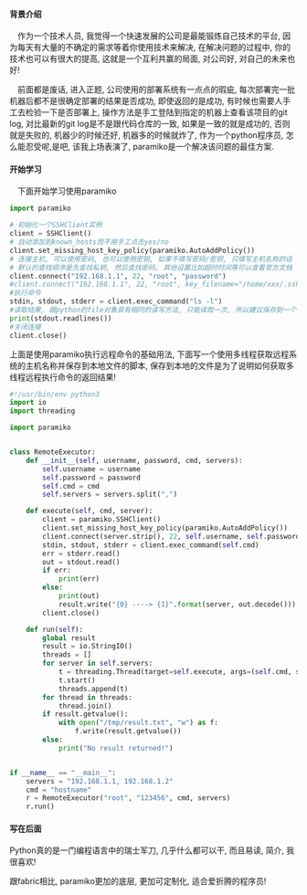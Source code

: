 #### 背景介绍

&emsp;作为一个技术人员, 我觉得一个快速发展的公司是最能锻炼自己技术的平台, 因为每天有大量的不确定的需求等着你使用技术来解决, 在解决问题的过程中, 你的技术也可以有很大的提高, 这就是一个互利共赢的局面, 对公司好, 对自己的未来也好!

&emsp;前面都是废话, 进入正题, 公司使用的部署系统有一点点的瑕疵, 每次部署完一批机器后都不是很确定部署的结果是否成功, 即使返回的是成功, 有时候也需要人手工去检验一下是否部署上, 操作方法是手工登陆到指定的机器上查看该项目的git log, 对比最新的git log是不是跟代码仓库的一致, 如果是一致的就是成功的, 否则就是失败的, 机器少的时候还好, 机器多的时候就炸了, 作为一个python程序员, 怎么能忍受呢,是吧, 该我上场表演了, paramiko是一个解决该问题的最佳方案. 


#### 开始学习

&emsp;下面开始学习使用paramiko

```python
import paramiko

# 初始化一个SSHClient实例
client = SSHClient()
# 自动添加到known_hosts而不用手工点击yes/no
client.set_missing_host_key_policy(paramiko.AutoAddPolicy())
# 连接主机, 可以使用密码, 也可以使用密钥, 如果不填写密码/密钥, 只填写主机名称的话
# 默认的查找顺序是先查找私钥, 然后查找密码, 其他设置比如超时时间等可以查看官方文档
client.connect("192.168.1.1", 22, "root", "password")
#client.connect("192.168.1.1", 22, "root", key_filename="/home/xxx/.ssh/id_rsa")
#执行命令
stdin, stdout, stderr = client.exec_command("ls -l")
#读取结果, 跟python的file对象具有相同的读写方法, 只能读取一次, 所以建议保存到一个变量中来使用
print(stdout.readlines())
#关闭连接
client.close()
```

上面是使用paramiko执行远程命令的基础用法, 下面写一个使用多线程获取远程系统的主机名称并保存到本地文件的脚本, 保存到本地的文件是为了说明如何获取多线程远程执行命令的返回结果!

```python
#!/usr/bin/env python3
import io
import threading

import paramiko


class RemoteExecutor:
    def __init__(self, username, password, cmd, servers):
        self.username = username
        self.password = password
        self.cmd = cmd
        self.servers = servers.split(",")

    def execute(self, cmd, server):
        client = paramiko.SSHClient()
        client.set_missing_host_key_policy(paramiko.AutoAddPolicy())
        client.connect(server.strip(), 22, self.username, self.password)
        stdin, stdout, stderr = client.exec_command(self.cmd)
        err = stderr.read()
        out = stdout.read()
        if err:
            print(err)
        else:
            print(out)
            result.write("{0} ----> {1}".format(server, out.decode()))
        client.close()

    def run(self):
        global result
        result = io.StringIO()
        threads = []
        for server in self.servers:
            t = threading.Thread(target=self.execute, args=(self.cmd, server,))
            t.start()
            threads.append(t)
        for thread in threads:
            thread.join()
        if result.getvalue():
            with open("/tmp/result.txt", "w") as f:
                f.write(result.getvalue())
        else:
            print("No result returned!")


if __name__ == "__main__":
    servers = "192.168.1.1, 192.168.1.2"
    cmd = "hostname"
    r = RemoteExecutor("root", "123456", cmd, servers)
    r.run()
```



#### 写在后面

Python真的是一门编程语言中的瑞士军刀, 几乎什么都可以干, 而且易读, 简介, 我很喜欢!

跟fabric相比, paramiko更加的底层, 更加可定制化, 适合爱折腾的程序员!
